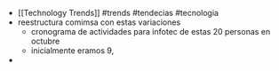 - [[Technology Trends]] #trends #tendecias #tecnologia
- reestructura comimsa con estas variaciones
	- cronograma de actividades para infotec de estas 20 personas en octubre
	- inicialmente eramos 9,
-